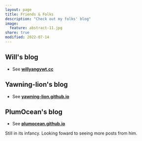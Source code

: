 ```yaml
---
layout: page
title: Friends & Folks
description: "Check out my folks' blog"
image:
  feature: abstract-11.jpg
share: true
modified: 2022-07-14
---
```


## Will's blog

- See **[willyangywt.cc](https://willyangywt.cc/)**

## Yawning-lion's blog

- See **[yawning-lion.github.io](https://yawning-lion.github.io/)**

## PlumOcean's blog

- See **[plumocean.github.io](https://yawning-lion.github.io/)**

Still in its infancy. Looking foward to seeing more posts from him.
